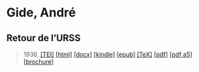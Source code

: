 # Gide, André
## Retour de l’URSS

> 1936,  <a title="Source XML/TEI" class="mime48 tei" href="https://hurlus.github.io/tei/gide1936_urss.xml">[TEI]</a>  <a title="HTML une page" class="mime48 html" href="https://hurlus.github.io/gide1936_urss/gide1936_urss.html">[html]</a>  <a title="Bureautique (LibreOffice, MS.Word)" class="mime48 docx" href="https://hurlus.github.io/gide1936_urss/gide1936_urss.docx">[docx]</a>  <a title="Amazon.kindle" class="mime48 mobi" href="https://hurlus.github.io/gide1936_urss/gide1936_urss.mobi">[kindle]</a>  <a title="EPUB, pour liseuses et téléphones" class="mime48 epub" href="https://hurlus.github.io/gide1936_urss/gide1936_urss.epub">[epub]</a>  <a title="LaTeX" class="mime48 tex" href="https://hurlus.github.io/gide1936_urss/gide1936_urss.tex">[TeX]</a>  <a title="PDF à imprimer, A4 2 colonnes" class="mime48 pdf" href="https://hurlus.github.io/gide1936_urss/gide1936_urss.pdf">[pdf]</a>  <a title="PDF à lire, A5 une colonne" class="mime48 a5" href="https://hurlus.github.io/gide1936_urss/gide1936_urss_a5.pdf">[pdf a5]</a>  <a title="Brochure à agrafer, pdf imposé pour imprimante recto/verso" class="mime48 brochure" href="https://hurlus.github.io/gide1936_urss/gide1936_urss_brochure.pdf">[brochure]</a> 

